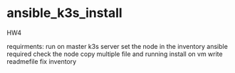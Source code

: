 # ansible_k3s_install
HW4


requirments:
run on master k3s server
set the node in the inventory
ansible required
check the node copy multiple file and running install on vm
write readmefile
fix inventory